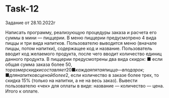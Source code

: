 # Task-12

Задание от 28.10.2022г

Написать программу, реализующую процедуры заказа и расчета его суммы в мини — пиццерии. В меню пиццерии предусмотрено 4 вида пиццы и три вида напитков. Пользователю выводится меню (вначале пиццы, потом напитки), содержащее код и название. Пользователь вводит код желаемого продукта, после чего вводит количество единиц данного продукта. В пиццерии предусмотрены два вида скидок: 
■ если общая сумма заказа более 50$, то размер скидки составляет 20% от суммы заказа; 
■ каждая пятая пицца — в подарок; 
■ для напитков с ценой более 2$, если количество в заказе более трех, то скидка 15% (только на напитки, а не на весь заказ). Вывести пользователю «чек» для оплаты в виде: название — количество — цена. Итого к оплате.